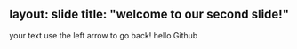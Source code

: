 layout: slide
title: "welcome to our second slide!"
---
your text
use the left arrow to go back! hello Github
